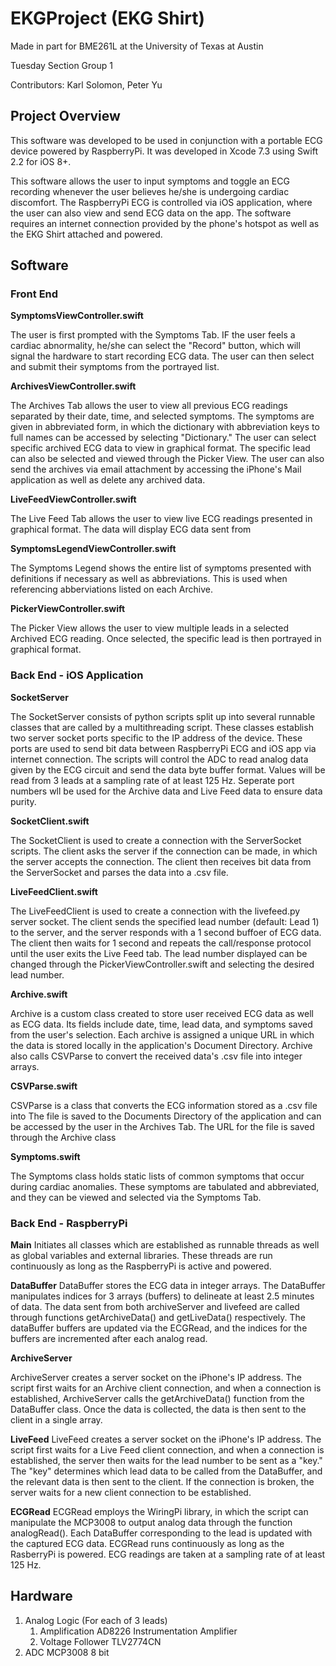 # EKGProject (EKG Shirt)

Made in part for BME261L at the University of Texas at Austin

Tuesday Section Group 1

Contributors: Karl Solomon, Peter Yu

## Project Overview

This software was developed to be used in conjunction with a portable ECG device powered by RaspberryPi. It was developed in Xcode 7.3 using Swift 2.2 for iOS 8+.

This software allows the user to input symptoms and toggle an ECG recording whenever the user believes he/she is undergoing cardiac discomfort. The RaspberryPi ECG is controlled via iOS application, where the user can also view and send ECG data on the app. The software requires an internet connection provided by the phone's hotspot as well as the EKG Shirt attached and powered.

## Software 


### Front End

**SymptomsViewController.swift**
    
   The user is first prompted with the Symptoms Tab. IF the user feels a cardiac abnormality, he/she can select the "Record" button, which will signal the hardware to start recording ECG data. The user can then select and submit their symptoms from the portrayed list. 

**ArchivesViewController.swift**

   The Archives Tab allows the user to view all previous ECG readings separated by their date, time, and selected symptoms. The symptoms are given in abbreviated form, in which the dictionary with abbreviation keys to full names can be accessed by selecting "Dictionary." The user can select specific archived ECG data to view in graphical format. The specific lead can also be selected and viewed through the Picker View. The user can also send the archives via email attachment by accessing the iPhone's Mail application as well as delete any archived data.
    
**LiveFeedViewController.swift**

   The Live Feed Tab allows the user to view live ECG readings presented in graphical format. The data will display ECG data sent from 
    
**SymptomsLegendViewController.swift**

   The Symptoms Legend shows the entire list of symptoms presented with definitions if necessary as well as abbreviations. This is used when referencing abberviations listed on each Archive.
    
**PickerViewController.swift**

   The Picker View allows the user to view multiple leads in a selected Archived ECG reading. Once selected, the specific lead is then portrayed in graphical format. 

### Back End - iOS Application

**SocketServer**
 
 The SocketServer consists of python scripts split up into several runnable classes that are called by a multithreading script. These classes establish two server socket ports specific to the IP address of the device. These ports are used to send bit data between RaspberryPi ECG and iOS app via internet connection. The scripts will control the ADC to read analog data given by the ECG circuit and send the data byte buffer format. Values will be read from 3 leads at a sampling rate of at least 125 Hz. Seperate port numbers wll be used for the Archive data and Live Feed data to ensure data purity.
 
**SocketClient.swift**
   
   The SocketClient is used to create a connection with the ServerSocket scripts. The client asks the server if the connection can be made, in which the server accepts the connection. The client then receives bit data from the ServerSocket and parses the data into a .csv file.
   
**LiveFeedClient.swift**

   The LiveFeedClient is used to create a connection with the livefeed.py server socket. The client sends the specified lead number (default: Lead 1) to the server, and the server responds with a 1 second buffoer of ECG data. The client then waits for 1 second and repeats the call/response protocol until the user exits the Live Feed tab. The lead number displayed can be changed through the PickerViewController.swift and selecting the desired lead number.

**Archive.swift**
  
  Archive is a custom class created to store user received ECG data as well as ECG data. Its fields include date, time, lead data, and symptoms saved from the user's selection. Each archive is assigned a unique URL in which the data is stored locally in the application's Document Directory. Archive also calls CSVParse to convert the received data's .csv file into integer arrays.
  
**CSVParse.swift**
  
  CSVParse is a class that converts the ECG information stored as a .csv file into The file is saved to the Documents Directory of the application and can be accessed by the user in the Archives Tab. The URL for the file is saved through the Archive class
  
**Symptoms.swift**
   
   The Symptoms class holds static lists of common symptoms that occur during cardiac anomalies. These symptoms are tabulated and abbreviated, and they can be viewed and selected via the Symptoms Tab. 

### Back End - RaspberryPi

**Main**
  Initiates all classes which are established as runnable threads as well as global variables and external libraries. These threads are run continuously as long as the RaspberryPi is active and powered.
  
**DataBuffer**
  DataBuffer stores the ECG data in integer arrays. The DataBuffer manipulates indices for 3 arrays (buffers) to delineate at least 2.5 minutes of data. The data sent from both archiveServer and livefeed are called through functions getArchiveData() and getLiveData() respectively. The dataBuffer buffers are updated via the ECGRead, and the indices for the buffers are incremented after each analog read. 
  
**ArchiveServer**

  ArchiveServer creates a server socket on the iPhone's IP address. The script first waits for an Archive client connection, and when a connection is established, ArchiveServer calls the getArchiveData() function from the DataBuffer class. Once the data is collected, the data is then sent to the client in a single array. 
  
**LiveFeed**
  LiveFeed creates a server socket on the iPhone's IP address. The script first waits for a Live Feed client connection, and when a connection is established, the server then waits for the lead number to be sent as a "key." The "key" determines which lead data to be called from the DataBuffer, and the relevant data is then sent to the client. If the connection is broken, the server waits for a new client connection to be established.
  
**ECGRead**
  ECGRead employs the WiringPi library, in which the script can manipulate the MCP3008 to output analog data through the function analogRead(). Each DataBuffer corresponding to the lead is updated with the captured ECG data. ECGRead runs continuously as long as the RasberryPi is powered. ECG readings are taken at a sampling rate of at least 125 Hz.
  
## Hardware
1. Analog Logic (For each of 3 leads)
    1. Amplification
    	AD8226 Instrumentation Amplifier
    2. Voltage Follower
    	TLV2774CN
2. ADC
	MCP3008 8 bit
